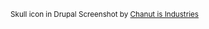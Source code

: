 <small>Skull icon in Drupal Screenshot by [Chanut is Industries](https://www.iconfinder.com/Chanut-is)</small>
